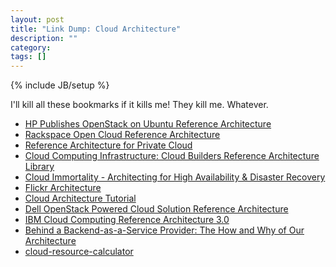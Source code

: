 ```yaml
---
layout: post
title: "Link Dump: Cloud Architecture"
description: ""
category: 
tags: []
---
```

{% include JB/setup %}

I'll kill all these bookmarks if it kills me!  They kill me.  Whatever.

* [HP Publishes OpenStack on Ubuntu Reference Architecture](https://insights.ubuntu.com/2014/07/01/hp-publishes-openstack-on-ubuntu-reference-architecture/)
* [Rackspace Open Cloud Reference Architecture](http://www.rackspace.com/knowledge_center/article/rackspace-open-cloud-reference-architecture)
* [Reference Architecture for Private Cloud](https://social.technet.microsoft.com/wiki/contents/articles/3819.reference-architecture-for-private-cloud.aspx)
* [Cloud Computing Infrastructure: Cloud Builders Reference Architecture Library](http://www.intelcloudbuilders.com/library)
* [Cloud Immortality - Architecting for High Availability & Disaster Recovery](http://www.slideshare.net/rightscale/rightscale-conference-santa-clara-2011-cloud-immortality-architecting-for-high-availability-disaster-recovery)
* [Flickr Architecture](http://highscalability.com/flickr-architecture)
* [Cloud Architecture Tutorial](http://perfcap.blogspot.in/2012/03/cloud-architecture-tutorial.html)
* [Dell OpenStack Powered Cloud Solution Reference Architecture](http://en.community.dell.com/techcenter/extras/m/white_papers/20348220)
* [IBM Cloud Computing Reference Architecture 3.0](https://www.ibm.com/developerworks/community/wikis/home?lang=en#!/wiki/Wf3cce8ff09b3_49d2_8ee7_4e49c1ef5d22/page/IBM%20Cloud%20Computing%20Reference%20Architecture%203.0)
* [Behind a Backend-as-a-Service Provider: The How and Why of Our Architecture](https://news.ycombinator.com/item?id=3924639)
* [cloud-resource-calculator](https://github.com/noslzzp/cloud-resource-calculator)
